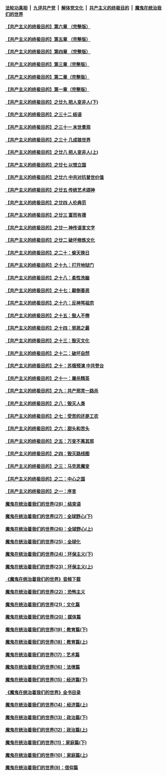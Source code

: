 ####  [法轮功真相](../../../../basic/blob/master/README.md?t=04262331) &nbsp;|&nbsp; [九评共产党](../../../../9ping.md/blob/master/README.md?t=04262331) &nbsp;|&nbsp; [解体党文化](../../../../jtdwh.md/blob/master/README.md?t=04262331)  &nbsp;|&nbsp; [共产主义的终极目的](../../../../gczydzjmd.md/blob/master/README.md?t=04262331) &nbsp;|&nbsp; [魔鬼在统治我们的世界](../../../../mgztzwmdsj.md/blob/master/README.md?t=04262331) 

#### [【共产主义的终极目的】第六章 （完整版）](../pages/nsc422/n11428913.md?t=04262331) 

#### [【共产主义的终极目的】第五章 （完整版）](../pages/nsc422/n11428912.md?t=04262331) 

#### [【共产主义的终极目的】第四章 （完整版）](../pages/nsc422/n11428907.md?t=04262331) 

#### [【共产主义的终极目的】第三章（完整版）](../pages/nsc422/n11428848.md?t=04262331) 

#### [【共产主义的终极目的】第二章（完整版）](../pages/nsc422/n11428831.md?t=04262331) 

#### [【共产主义的终极目的】第一章（完整版）](../pages/nsc422/n11417651.md?t=04262331) 

#### [【共产主义的终极目的】之廿九 把人变非人(下)](../pages/nsc422/n11344140.md?t=04262331) 

#### [【共产主义的终极目的】之三十二 结语](../pages/nsc422/n11360535.md?t=04262331) 

#### [【共产主义的终极目的】之三十一 末世景观](../pages/nsc422/n11351129.md?t=04262331) 

#### [【共产主义的终极目的】之三十 几成狼世界](../pages/nsc422/n11348280.md?t=04262331) 

#### [【共产主义的终极目的】之廿八 把人变非人(上)](../pages/nsc422/n11340492.md?t=04262331) 

#### [【共产主义的终极目的】之廿七 以恨立国](../pages/nsc422/n11336944.md?t=04262331) 

#### [【共产主义的终极目的】之廿六 中共对抗普世价值](../pages/nsc422/n11324785.md?t=04262331) 

#### [【共产主义的终极目的】之廿五 传统艺术颂神](../pages/nsc422/n11296396.md?t=04262331) 

#### [【共产主义的终极目的】之廿四 人伦典范](../pages/nsc422/n11296397.md?t=04262331) 

#### [【共产主义的终极目的】之廿三 富而有德](../pages/nsc422/n11283598.md?t=04262331) 

#### [【共产主义的终极目的】之廿一 神传语言文字](../pages/nsc422/n11263265.md?t=04262331) 

#### [【共产主义的终极目的】之廿二 破坏修炼文化](../pages/nsc422/n11245728.md?t=04262331) 

#### [【共产主义的终极目的】之二十：偷天换日](../pages/nsc422/n11238846.md?t=04262331) 

#### [【共产主义的终极目的】之十九：打开地狱门](../pages/nsc422/n11206376.md?t=04262331) 

#### [【共产主义的终极目的】之十八：柔性洗脑](../pages/nsc422/n11199994.md?t=04262331) 

#### [【共产主义的终极目的】之十七：颠倒善恶](../pages/nsc422/n11179782.md?t=04262331) 

#### [【共产主义的终极目的】之十六：反神骂祖宗](../pages/nsc422/n11166798.md?t=04262331) 

#### [【共产主义的终极目的】之十五：毁人不倦](../pages/nsc422/n11166792.md?t=04262331) 

#### [【共产主义的终极目的】之十四：邪恶之最](../pages/nsc422/n11150249.md?t=04262331) 

#### [【共产主义的终极目的】之十三：毁灭文化](../pages/nsc422/n11135227.md?t=04262331) 

#### [【共产主义的终极目的】之十二：破坏自然](../pages/nsc422/n11135214.md?t=04262331) 

#### [【共产主义的终极目的】之十：苏俄预演 中共登台](../pages/nsc422/n11118424.md?t=04262331) 

#### [【共产主义的终极目的】之十一：屠杀精英](../pages/nsc422/n11118442.md?t=04262331) 

#### [【共产主义的终极目的】之九：共产邪灵一路杀](../pages/nsc422/n11114139.md?t=04262331) 

#### [【共产主义的终极目的】之八：毁灭人类](../pages/nsc422/n11108503.md?t=04262331) 

#### [【共产主义的终极目的】之七：受苦的还是工农](../pages/nsc422/n11101809.md?t=04262331) 

#### [【共产主义的终极目的】之六：甜头和苦头](../pages/nsc422/n11096971.md?t=04262331) 

#### [【共产主义的终极目的】之五：万变不离其邪](../pages/nsc422/n11091285.md?t=04262331) 

#### [【共产主义的终极目的】之四：毁灭路线图](../pages/nsc422/n11086284.md?t=04262331) 

#### [【共产主义的终极目的】之三：马克思魔变](../pages/nsc422/n11061941.md?t=04262331) 

#### [【共产主义的终极目的】之二：中心之国](../pages/nsc422/n11047728.md?t=04262331) 

#### [【共产主义的终极目的】之一：序言](../pages/nsc422/n11086077.md?t=04262331) 

#### [魔鬼在统治着我们的世界(28)：结束语](../pages/nsc422/n10936246.md?t=04262331) 

#### [魔鬼在统治着我们的世界(27)：全球野心(下)](../pages/nsc422/n10928319.md?t=04262331) 

#### [魔鬼在统治着我们的世界(26)：全球野心(上)](../pages/nsc422/n10900318.md?t=04262331) 

#### [魔鬼在统治着我们的世界(25)：全球化](../pages/nsc422/n10788205.md?t=04262331) 

#### [魔鬼在统治着我们的世界(24)：环保主义(下)](../pages/nsc422/n10695307.md?t=04262331) 

#### [魔鬼在统治着我们的世界(23)：环保主义(上)](../pages/nsc422/n10688613.md?t=04262331) 

#### [《魔鬼在统治着我们的世界》音频下载](../pages/nsc422/n10635553.md?t=04262331) 

#### [魔鬼在统治着我们的世界(22)：恐怖主义](../pages/nsc422/n10614727.md?t=04262331) 

#### [魔鬼在统治着我们的世界(21)：文化篇](../pages/nsc422/n10597706.md?t=04262331) 

#### [魔鬼在统治着我们的世界(20)：媒体篇](../pages/nsc422/n10586579.md?t=04262331) 

#### [魔鬼在统治着我们的世界(19)：教育篇(下)](../pages/nsc422/n10564808.md?t=04262331) 

#### [魔鬼在统治着我们的世界(18)：教育篇(上)](../pages/nsc422/n10526970.md?t=04262331) 

#### [魔鬼在统治着我们的世界(17)：艺术篇](../pages/nsc422/n10499093.md?t=04262331) 

#### [魔鬼在统治着我们的世界(16)：法律篇](../pages/nsc422/n10485969.md?t=04262331) 

#### [魔鬼在统治着我们的世界(15)：经济篇(下)](../pages/nsc422/n10469975.md?t=04262331) 

#### [《魔鬼在统治着我们的世界》全书目录](../pages/nsc422/n10464261.md?t=04262331) 

#### [魔鬼在统治着我们的世界(14)：经济篇(上)](../pages/nsc422/n10457370.md?t=04262331) 

#### [魔鬼在统治着我们的世界(13)：政治篇(下)](../pages/nsc422/n10448270.md?t=04262331) 

#### [魔鬼在统治着我们的世界(12)：政治篇(上)](../pages/nsc422/n10444576.md?t=04262331) 

#### [魔鬼在统治着我们的世界(11)：家庭篇(下)](../pages/nsc422/n10440961.md?t=04262331) 

#### [魔鬼在统治着我们的世界(10)：家庭篇(上)](../pages/nsc422/n10435448.md?t=04262331) 

#### [魔鬼在统治着我们的世界(9)：信仰篇](../pages/nsc422/n10432159.md?t=04262331) 

